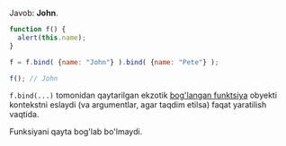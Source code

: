 Javob: **John**.

```js run no-beautify
function f() {
  alert(this.name);
}

f = f.bind( {name: "John"} ).bind( {name: "Pete"} );

f(); // John
```

`f.bind(...)` tomonidan qaytarilgan ekzotik [bog'langan funktsiya](https://tc39.github.io/ecma262/#sec-bound-function-exotic-objects) obyekti kontekstni eslaydi (va argumentlar, agar taqdim etilsa) faqat yaratilish vaqtida.

Funksiyani qayta bog'lab bo'lmaydi.
